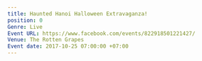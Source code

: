 ```yaml
---
title: Haunted Hanoi Halloween Extravaganza!
position: 0
Genre: Live
Event URL: https://www.facebook.com/events/822918501221427/
Venue: The Rotten Grapes
Event date: 2017-10-25 07:00:00 +07:00
---
```


